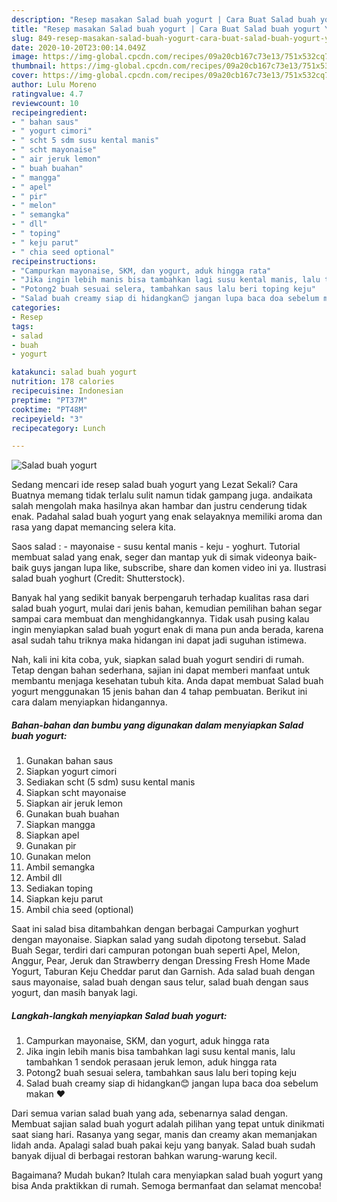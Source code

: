 ```yaml
---
description: "Resep masakan Salad buah yogurt | Cara Buat Salad buah yogurt Yang Lezat Sekali"
title: "Resep masakan Salad buah yogurt | Cara Buat Salad buah yogurt Yang Lezat Sekali"
slug: 849-resep-masakan-salad-buah-yogurt-cara-buat-salad-buah-yogurt-yang-lezat-sekali
date: 2020-10-20T23:00:14.049Z
image: https://img-global.cpcdn.com/recipes/09a20cb167c73e13/751x532cq70/salad-buah-yogurt-foto-resep-utama.jpg
thumbnail: https://img-global.cpcdn.com/recipes/09a20cb167c73e13/751x532cq70/salad-buah-yogurt-foto-resep-utama.jpg
cover: https://img-global.cpcdn.com/recipes/09a20cb167c73e13/751x532cq70/salad-buah-yogurt-foto-resep-utama.jpg
author: Lulu Moreno
ratingvalue: 4.7
reviewcount: 10
recipeingredient:
- " bahan saus"
- " yogurt cimori"
- " scht 5 sdm susu kental manis"
- " scht mayonaise"
- " air jeruk lemon"
- " buah buahan"
- " mangga"
- " apel"
- " pir"
- " melon"
- " semangka"
- " dll"
- " toping"
- " keju parut"
- " chia seed optional"
recipeinstructions:
- "Campurkan mayonaise, SKM, dan yogurt, aduk hingga rata"
- "Jika ingin lebih manis bisa tambahkan lagi susu kental manis, lalu tambahkan 1 sendok perasaan jeruk lemon, aduk hingga rata"
- "Potong2 buah sesuai selera, tambahkan saus lalu beri toping keju"
- "Salad buah creamy siap di hidangkan😊 jangan lupa baca doa sebelum makan ❤️"
categories:
- Resep
tags:
- salad
- buah
- yogurt

katakunci: salad buah yogurt 
nutrition: 178 calories
recipecuisine: Indonesian
preptime: "PT37M"
cooktime: "PT48M"
recipeyield: "3"
recipecategory: Lunch

---
```



![Salad buah yogurt](https://img-global.cpcdn.com/recipes/09a20cb167c73e13/751x532cq70/salad-buah-yogurt-foto-resep-utama.jpg)

Sedang mencari ide resep salad buah yogurt yang Lezat Sekali? Cara Buatnya memang tidak terlalu sulit namun tidak gampang juga. andaikata salah mengolah maka hasilnya akan hambar dan justru cenderung tidak enak. Padahal salad buah yogurt yang enak selayaknya memiliki aroma dan rasa yang dapat memancing selera kita.

Saos salad : - mayonaise - susu kental manis - keju - yoghurt. Tutorial membuat salad yang enak, seger dan mantap yuk di simak videonya baik-baik guys jangan lupa like, subscribe, share dan komen video ini ya. Ilustrasi salad buah yoghurt (Credit: Shutterstock).

Banyak hal yang sedikit banyak berpengaruh terhadap kualitas rasa dari salad buah yogurt, mulai dari jenis bahan, kemudian pemilihan bahan segar sampai cara membuat dan menghidangkannya. Tidak usah pusing kalau ingin menyiapkan salad buah yogurt enak di mana pun anda berada, karena asal sudah tahu triknya maka hidangan ini dapat jadi suguhan istimewa.


Nah, kali ini kita coba, yuk, siapkan salad buah yogurt sendiri di rumah. Tetap dengan bahan sederhana, sajian ini dapat memberi manfaat untuk membantu menjaga kesehatan tubuh kita. Anda dapat membuat Salad buah yogurt menggunakan 15 jenis bahan dan 4 tahap pembuatan. Berikut ini cara dalam menyiapkan hidangannya.

<!--inarticleads1-->

##### Bahan-bahan dan bumbu yang digunakan dalam menyiapkan Salad buah yogurt:

1. Gunakan  bahan saus
1. Siapkan  yogurt cimori
1. Sediakan  scht (5 sdm) susu kental manis
1. Siapkan  scht mayonaise
1. Siapkan  air jeruk lemon
1. Gunakan  buah buahan
1. Siapkan  mangga
1. Siapkan  apel
1. Gunakan  pir
1. Gunakan  melon
1. Ambil  semangka
1. Ambil  dll
1. Sediakan  toping
1. Siapkan  keju parut
1. Ambil  chia seed (optional)


Saat ini salad bisa ditambahkan dengan berbagai Campurkan yoghurt dengan mayonaise. Siapkan salad yang sudah dipotong tersebut. Salad Buah Segar, terdiri dari campuran potongan buah seperti Apel, Melon, Anggur, Pear, Jeruk dan Strawberry dengan Dressing Fresh Home Made Yogurt, Taburan Keju Cheddar parut dan Garnish. Ada salad buah dengan saus mayonaise, salad buah dengan saus telur, salad buah dengan saus yogurt, dan masih banyak lagi. 

<!--inarticleads2-->

##### Langkah-langkah menyiapkan Salad buah yogurt:

1. Campurkan mayonaise, SKM, dan yogurt, aduk hingga rata
1. Jika ingin lebih manis bisa tambahkan lagi susu kental manis, lalu tambahkan 1 sendok perasaan jeruk lemon, aduk hingga rata
1. Potong2 buah sesuai selera, tambahkan saus lalu beri toping keju
1. Salad buah creamy siap di hidangkan😊 jangan lupa baca doa sebelum makan ❤️


Dari semua varian salad buah yang ada, sebenarnya salad dengan. Membuat sajian salad buah yogurt adalah pilihan yang tepat untuk dinikmati saat siang hari. Rasanya yang segar, manis dan creamy akan memanjakan lidah anda. Apalagi salad buah pakai keju yang banyak. Salad buah sudah banyak dijual di berbagai restoran bahkan warung-warung kecil. 

Bagaimana? Mudah bukan? Itulah cara menyiapkan salad buah yogurt yang bisa Anda praktikkan di rumah. Semoga bermanfaat dan selamat mencoba!
